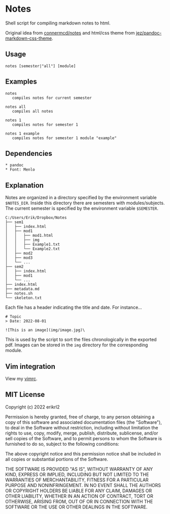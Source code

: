 # Notes

Shell script for compiling markdown notes to html.

Original idea from [connermcd/notes](https://github.com/connermcd/notes) and html/css theme from [jez/pandoc-markdown-css-theme](https://github.com/jez/pandoc-markdown-css-theme).

## Usage

    notes [semester|"all"] [module]

## Examples

    notes
       compiles notes for current semester

    notes all
       compiles all notes

    notes 1
       compiles notes for semester 1

    notes 1 example
       compiles notes for semester 1 module "example"

## Dependencies
    * pandoc
    * Font: Menlo

## Explanation

Notes are organized in a directory specified by the environment variable `$NOTES_DIR`. Inside this directory there are semesters with modules/subjects. The current semester is specified by the environment variable `$SEMESTER`.

    C:/Users/Erik/Dropbox/Notes
    ├── sem1
    │   ├── index.html
    │   ├── mod1
    │   │   ├── mod1.html
    │   │   ├── img
    │   │   ├── Example1.txt
    │   │   └── Example2.txt
    │   ├── mod2
    │   ├── mod3
    │   └── ...
    ├── sem2
    │   ├── index.html
    │   ├── mod1
    │   └── ...
    ├── index.html
    ├── metadata.md
    ├── notes.sh
    └── skeleton.txt

Each file has a header indicating the title and date. For instance...

    # Topic
    > Date: 2022-08-01

    ![This is an image](img/image.jpg)\

This is used by the script to sort the files chronologically in the exported pdf. Images can be stored in the `img` directory for the corresponding module.

## Vim integration

View my [vimrc](https://github.com/erikrl2/dotfiles-win/blob/main/vimfiles/vimrc).

## MIT License

Copyright (c) 2022 erikrl2

Permission is hereby granted, free of charge, to any person obtaining a copy
of this software and associated documentation files (the "Software"), to deal
in the Software without restriction, including without limitation the rights
to use, copy, modify, merge, publish, distribute, sublicense, and/or sell
copies of the Software, and to permit persons to whom the Software is
furnished to do so, subject to the following conditions:

The above copyright notice and this permission notice shall be included in all
copies or substantial portions of the Software.

THE SOFTWARE IS PROVIDED "AS IS", WITHOUT WARRANTY OF ANY KIND, EXPRESS OR
IMPLIED, INCLUDING BUT NOT LIMITED TO THE WARRANTIES OF MERCHANTABILITY,
FITNESS FOR A PARTICULAR PURPOSE AND NONINFRINGEMENT. IN NO EVENT SHALL THE
AUTHORS OR COPYRIGHT HOLDERS BE LIABLE FOR ANY CLAIM, DAMAGES OR OTHER
LIABILITY, WHETHER IN AN ACTION OF CONTRACT, TORT OR OTHERWISE, ARISING FROM,
OUT OF OR IN CONNECTION WITH THE SOFTWARE OR THE USE OR OTHER DEALINGS IN THE
SOFTWARE.

